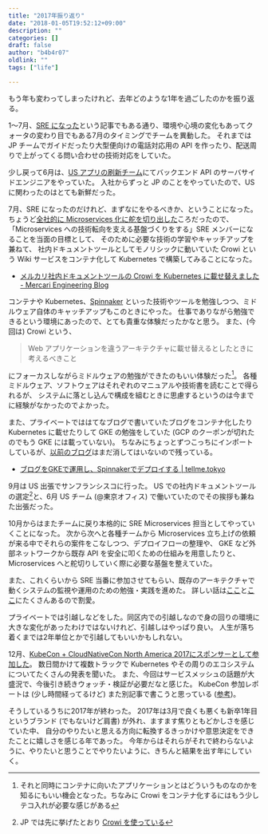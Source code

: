 ```yaml
---
title: "2017年振り返り"
date: "2018-01-05T19:52:12+09:00"
description: ""
categories: []
draft: false
author: "b4b4r07"
oldlink: ""
tags: ["life"]

---
```


もう年も変わってしまったけれど、去年どのような1年を過ごしたのかを振り返る。

1〜7月、[SRE になった](https://tellme.tokyo/post/2017/11/02/sre/)という記事でもある通り、環境や心境の変化もあってクォータの変わり目でもある7月のタイミングでチームを異動した。
それまでは JP チームでガイドだったり大型便向けの電話対応用の API を作ったり、配送周りで上がってくる問い合わせの技術対応をしていた。

少し戻って6月は、[US アプリの刷新チーム](http://tech.mercari.com/entry/2017/12/10/000000)にてバックエンド API のサーバサイドエンジニアをやっていた。
入社からずっと JP のことをやっていたので、US に関わったのはとても新鮮だった。

7月、SRE になったのだけれど、まずなにをやるべきか、ということになった。
ちょうど[全社的に Microservices 化に舵を切り出した](https://speakerdeck.com/mercari/ja-mercari-tech-conf-2017-keynote#44)ころだったので、
「Microservices への技術転向を支える基盤づくりをする」SRE メンバーになることを当面の目標として、
そのために必要な技術の学習やキャッチアップを兼ねて、
社内ドキュメントツールとしてモノリシックに動いていた Crowi という Wiki サービスをコンテナ化して Kubernetes で構築してみることになった。

- [メルカリ社内ドキュメントツールの Crowi を Kubernetes に載せ替えました - Mercari Engineering Blog](http://tech.mercari.com/entry/2017/09/11/150000)

コンテナや Kubernetes、[Spinnaker](http://tech.mercari.com/entry/2017/08/21/092743) といった技術やツールを勉強しつつ、ミドルウェア自体のキャッチアップもこのときにやった。
仕事でありながら勉強できるという環境にあったので、とても貴重な体験だったかなと思う。
また、(今回は) Crowi という、

> Web アプリケーションを違うアーキテクチャに載せ替えるとしたときに考えるべきこと

にフォーカスしながらミドルウェアの勉強ができたのもいい体験だった[^1]。
各種ミドルウェア、ソフトウェアはそれぞれのマニュアルや技術書を読むことで得られるが、
システムに落とし込んで構成を組むときに思慮するというのは今までに経験がなかったのでよかった。

また、プライベートでははてなブログで書いていたブログをコンテナ化したり Kubernetes に載せたりして GKE の勉強をしていた (GCP のクーポンが切れたのでもう GKE には載っていない)。
ちなみにちょっとずつこっちにインポートしているが、[以前のブログ](http://b4b4r07.hatenadiary.com/)はまだ消してはいないので残っている。

- [ブログをGKEで運用し、Spinnakerでデプロイする | tellme.tokyo](https://tellme.tokyo/post/2017/07/30/blog-on-gke-deployed-by-spinnaker/)

9月は US 出張でサンフランシスコに行った。
US での社内ドキュメントツールの選定[^2]と、6月 US チーム (@東京オフィス) で働いていたのでその挨拶も兼ねた出張だった。

10月からはまたチームに戻り本格的に SRE Microservices 担当としてやっていくことになった。
次から次へと各種チームから Microservices 立ち上げの依頼が来る中でそれらの案件をこなしつつ、デプロイフローの整理や、
GKE など外部ネットワークから既存 API を安全に叩くための仕組みを用意したりと、Microservices へと舵切りしていく際に必要な基盤を整えていた。

また、これくらいから SRE 当番に参加させてもらい、既存のアーキテクチャで動くシステムの監視や運用のための勉強・実践を進めた。
詳しい話は[ここ](https://speakerdeck.com/kazeburo)と[ここ](https://speakerdeck.com/cubicdaiya)にたくさんあるので割愛。

プライベートでは引越しなどをした。同区内での引越しなので身の回りの環境に大きな変化があったわけではないけれど、引越しはやっぱり良い。
人生が落ち着くまでは2年単位とかで引越してもいいかもしれない。

12月、[KubeCon + CloudNativeCon North America 2017にスポンサーとして参加した](http://tech.mercari.com/entry/2017/11/13/093614)。
数日間かけて複数トラックで Kubernetes やその周りのエコシステムについてたくさんの発表を聞いた。
また、今回はサービスメッシュの話題が大盛況で、今後引き続きウォッチ・検証が必要だなと感じた。
KubeCon 参加レポートは (少し時間経ってるけど) また別記事で書こうと思っている ([参考](https://medium.com/@deeeet/kubecon2017感想-kubernetes-2018-7cf4280d435b))。

そうしているうちに2017年が終わった。
2017年は3月で良くも悪くも新卒1年目というブランド (でもないけど肩書) が外れ、ますます焦りともどかしさを感じていた中、
自分のやりたいと思える方向に転換するきっかけや意思決定をできたことに嬉しさを感じる年であった。
今年からはそれらがそれで終わらないように、やりたいと思うことでやりたいように、きちんと結果を出す年にしていく。

[^1]: それと同時にコンテナに向いたアプリケーションとはどういうものなのかを知るにもいい機会となった。ちなみに Crowi をコンテナ化するにはもう少しテコ入れが必要な感じがある
[^2]: JP では先に挙げたとおり [Crowi を使っている](http://hrnabi.com/2017/06/16/14463/)
